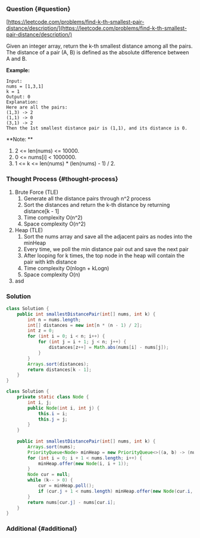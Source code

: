 ### Question {#question}

[https://leetcode.com/problems/find-k-th-smallest-pair-distance/description/](https://leetcode.com/problems/find-k-th-smallest-pair-distance/description/)

Given an integer array, return the k-th smallest distance among all the pairs. The distance of a pair \(A, B\) is defined as the absolute difference between A and B.

**Example:**

```
Input:
nums = [1,3,1]
k = 1
Output: 0 
Explanation:
Here are all the pairs:
(1,3) -> 2
(1,1) -> 0
(3,1) -> 2
Then the 1st smallest distance pair is (1,1), and its distance is 0.
```

**Note:**

1. 2 &lt;= len\(nums\) &lt;= 10000.
2. 0 &lt;= nums\[i\] &lt; 1000000.
3. 1 &lt;= k &lt;= len\(nums\) \* \(len\(nums\) - 1\) / 2.

### Thought Process {#thought-process}

1. Brute Force \(TLE\)
   1. Generate all the distance pairs through n^2 process
   2. Sort the distances and return the k-th distance by returning distance\[k - 1\]
   3. Time complexity O\(n^2\)
   4. Space complexity O\(n^2\)
2. Heap \(TLE\)
   1. Sort the nums array and save all the adjacent pairs as nodes into the minHeap
   2. Every time, we poll the min distance pair out and save the next pair
   3. After looping for k times, the top node in the heap will contain the pair with kth distance
   4. Time complexity O\(nlogn + kLogn\)
   5. Space complexity O\(n\)
3. asd

### Solution

```java
class Solution {
    public int smallestDistancePair(int[] nums, int k) {
        int n = nums.length;
        int[] distances = new int[n * (n - 1) / 2];
        int z = 0;
        for (int i = 0; i < n; i++) {
            for (int j = i + 1; j < n; j++) {
                distances[z++] = Math.abs(nums[i] - nums[j]);
            }
        }
        Arrays.sort(distances);
        return distances[k - 1];
    }
}
```

```java
class Solution {
    private static class Node {
        int i, j;
        public Node(int i, int j) {
            this.i = i;
            this.j = j;
        }
    }
    
    public int smallestDistancePair(int[] nums, int k) {
        Arrays.sort(nums);
        PriorityQueue<Node> minHeap = new PriorityQueue<>((a, b) -> (nums[a.j] - nums[a.i]) - (nums[b.j] - nums[b.i]));
        for (int i = 0; i + 1 < nums.length; i++) {
            minHeap.offer(new Node(i, i + 1));
        }
        Node cur = null;
        while (k-- > 0) {
            cur = minHeap.poll();
            if (cur.j + 1 < nums.length) minHeap.offer(new Node(cur.i, cur.j + 1));
        }
        return nums[cur.j] - nums[cur.i];
    }
}
```

### Additional {#additional}



